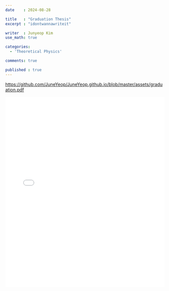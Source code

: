 ```yaml
---
date    : 2024-08-28

title   : "Graduation Thesis"
excerpt : "idontwannawriteit"

writer  : Junyeop Kim
use_math: true

categories:
  - 'Theoretical Physics'

comments: true

published : true
---
```


<https://github.com/JuneYeop/JuneYeop.github.io/blob/master/assets/graduation.pdf>

<iframe src="/assets/graduation.pdf" style="width:100%; height:600px;" frameborder="0"></iframe>
